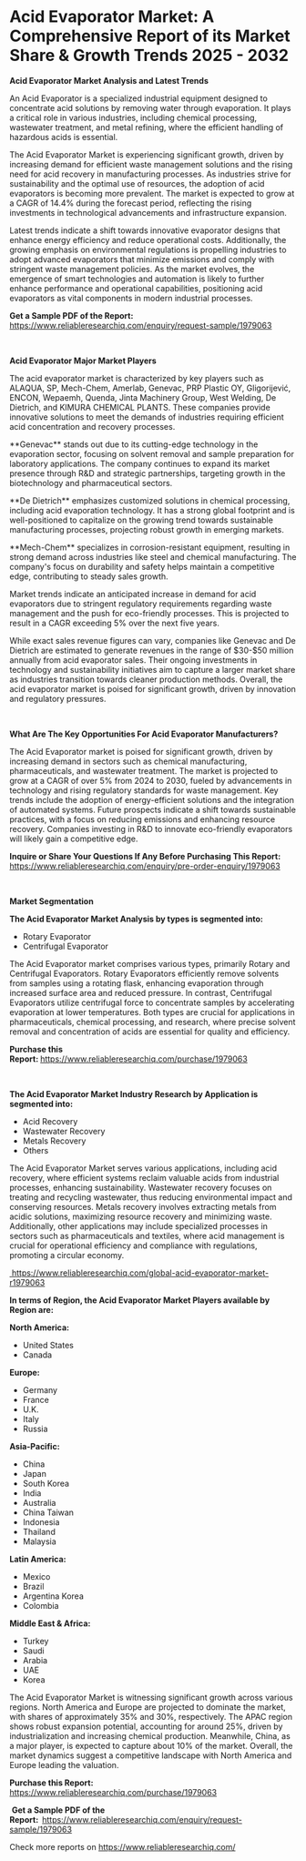 <p><h1>Acid Evaporator Market: A Comprehensive Report of its Market Share & Growth Trends 2025 - 2032</h1></p><p><strong>Acid Evaporator Market Analysis and Latest Trends</strong></p>
<p><p>An Acid Evaporator is a specialized industrial equipment designed to concentrate acid solutions by removing water through evaporation. It plays a critical role in various industries, including chemical processing, wastewater treatment, and metal refining, where the efficient handling of hazardous acids is essential. </p><p>The Acid Evaporator Market is experiencing significant growth, driven by increasing demand for efficient waste management solutions and the rising need for acid recovery in manufacturing processes. As industries strive for sustainability and the optimal use of resources, the adoption of acid evaporators is becoming more prevalent. The market is expected to grow at a CAGR of 14.4% during the forecast period, reflecting the rising investments in technological advancements and infrastructure expansion.</p><p>Latest trends indicate a shift towards innovative evaporator designs that enhance energy efficiency and reduce operational costs. Additionally, the growing emphasis on environmental regulations is propelling industries to adopt advanced evaporators that minimize emissions and comply with stringent waste management policies. As the market evolves, the emergence of smart technologies and automation is likely to further enhance performance and operational capabilities, positioning acid evaporators as vital components in modern industrial processes.</p></p>
<p><strong>Get a Sample PDF of the Report:&nbsp;</strong> <a href="https://www.reliableresearchiq.com/enquiry/request-sample/1979063?utm_campaign=1129&utm_medium=2&utm_source=Github&utm_content=ia&utm_term=15012025&utm_id=acid-evaporator">https://www.reliableresearchiq.com/enquiry/request-sample/1979063</a></p>
<p>&nbsp;</p>
<p><strong>Acid Evaporator Major Market Players</strong></p>
<p><p>The acid evaporator market is characterized by key players such as ALAQUA, SP, Mech-Chem, Amerlab, Genevac, PRP Plastic OY, Gligorijević, ENCON, Wepaemh, Quenda, Jinta Machinery Group, West Welding, De Dietrich, and KIMURA CHEMICAL PLANTS. These companies provide innovative solutions to meet the demands of industries requiring efficient acid concentration and recovery processes.</p><p>**Genevac** stands out due to its cutting-edge technology in the evaporation sector, focusing on solvent removal and sample preparation for laboratory applications. The company continues to expand its market presence through R&D and strategic partnerships, targeting growth in the biotechnology and pharmaceutical sectors.</p><p>**De Dietrich** emphasizes customized solutions in chemical processing, including acid evaporation technology. It has a strong global footprint and is well-positioned to capitalize on the growing trend towards sustainable manufacturing processes, projecting robust growth in emerging markets.</p><p>**Mech-Chem** specializes in corrosion-resistant equipment, resulting in strong demand across industries like steel and chemical manufacturing. The company's focus on durability and safety helps maintain a competitive edge, contributing to steady sales growth.</p><p>Market trends indicate an anticipated increase in demand for acid evaporators due to stringent regulatory requirements regarding waste management and the push for eco-friendly processes. This is projected to result in a CAGR exceeding 5% over the next five years.</p><p>While exact sales revenue figures can vary, companies like Genevac and De Dietrich are estimated to generate revenues in the range of $30-$50 million annually from acid evaporator sales. Their ongoing investments in technology and sustainability initiatives aim to capture a larger market share as industries transition towards cleaner production methods. Overall, the acid evaporator market is poised for significant growth, driven by innovation and regulatory pressures.</p></p>
<p>&nbsp;</p>
<p><strong>What Are The Key Opportunities For Acid Evaporator Manufacturers?</strong></p>
<p><p>The Acid Evaporator market is poised for significant growth, driven by increasing demand in sectors such as chemical manufacturing, pharmaceuticals, and wastewater treatment. The market is projected to grow at a CAGR of over 5% from 2024 to 2030, fueled by advancements in technology and rising regulatory standards for waste management. Key trends include the adoption of energy-efficient solutions and the integration of automated systems. Future prospects indicate a shift towards sustainable practices, with a focus on reducing emissions and enhancing resource recovery. Companies investing in R&D to innovate eco-friendly evaporators will likely gain a competitive edge.</p></p>
<p><strong>Inquire or Share Your Questions If Any Before Purchasing This Report:</strong> <a href="https://www.reliableresearchiq.com/enquiry/pre-order-enquiry/1979063?utm_campaign=1129&utm_medium=2&utm_source=Github&utm_content=ia&utm_term=15012025&utm_id=acid-evaporator">https://www.reliableresearchiq.com/enquiry/pre-order-enquiry/1979063</a></p>
<p>&nbsp;</p>
<p><strong>Market Segmentation</strong></p>
<p><strong>The Acid Evaporator Market Analysis by types is segmented into:</strong></p>
<p><ul><li>Rotary Evaporator</li><li>Centrifugal Evaporator</li></ul></p>
<p><p>The Acid Evaporator market comprises various types, primarily Rotary and Centrifugal Evaporators. Rotary Evaporators efficiently remove solvents from samples using a rotating flask, enhancing evaporation through increased surface area and reduced pressure. In contrast, Centrifugal Evaporators utilize centrifugal force to concentrate samples by accelerating evaporation at lower temperatures. Both types are crucial for applications in pharmaceuticals, chemical processing, and research, where precise solvent removal and concentration of acids are essential for quality and efficiency.</p></p>
<p><strong>Purchase this Report:&nbsp;</strong><a href="https://www.reliableresearchiq.com/purchase/1979063?utm_campaign=1129&utm_medium=2&utm_source=Github&utm_content=ia&utm_term=15012025&utm_id=acid-evaporator">https://www.reliableresearchiq.com/purchase/1979063</a></p>
<p>&nbsp;</p>
<p><strong>The Acid Evaporator Market Industry Research by Application is segmented into:</strong></p>
<p><ul><li>Acid Recovery</li><li>Wastewater Recovery</li><li>Metals Recovery</li><li>Others</li></ul></p>
<p><p>The Acid Evaporator Market serves various applications, including acid recovery, where efficient systems reclaim valuable acids from industrial processes, enhancing sustainability. Wastewater recovery focuses on treating and recycling wastewater, thus reducing environmental impact and conserving resources. Metals recovery involves extracting metals from acidic solutions, maximizing resource recovery and minimizing waste. Additionally, other applications may include specialized processes in sectors such as pharmaceuticals and textiles, where acid management is crucial for operational efficiency and compliance with regulations, promoting a circular economy.</p></p>
<p><a href="https://www.reliableresearchiq.com/global-acid-evaporator-market-r1979063?utm_campaign=1129&utm_medium=2&utm_source=Github&utm_content=ia&utm_term=15012025&utm_id=acid-evaporator">&nbsp;https://www.reliableresearchiq.com/global-acid-evaporator-market-r1979063</a></p>
<p><strong>In terms of Region, the Acid Evaporator Market Players available by Region are:</strong></p>
<p>
    <p> <strong> North America: </strong>
        <ul>
            <li>United States</li>
            <li>Canada</li>
        </ul>
        </p> 
    <p> <strong> Europe: </strong>
        <ul>
            <li>Germany</li>
            <li>France</li>
            <li>U.K.</li>
            <li>Italy</li>
            <li>Russia</li>
        </ul>
        </p> 
    <p> <strong> Asia-Pacific: </strong>
        <ul>
            <li>China</li>
            <li>Japan</li>
            <li>South Korea</li>
            <li>India</li>
            <li>Australia</li>
            <li>China Taiwan</li>
            <li>Indonesia</li>
            <li>Thailand</li>
            <li>Malaysia</li>
        </ul>
        </p> 
    <p> <strong> Latin America: </strong>
        <ul>
            <li>Mexico</li>
            <li>Brazil</li>
            <li>Argentina Korea</li>
            <li>Colombia</li>
        </ul>
        </p> 
    <p> <strong> Middle East & Africa: </strong>
        <ul>
            <li>Turkey</li>
            <li>Saudi</li>
            <li>Arabia</li>
            <li>UAE</li>
            <li>Korea</li>
        </ul>
    </p>
    </p>
<p><p>The Acid Evaporator Market is witnessing significant growth across various regions. North America and Europe are projected to dominate the market, with shares of approximately 35% and 30%, respectively. The APAC region shows robust expansion potential, accounting for around 25%, driven by industrialization and increasing chemical production. Meanwhile, China, as a major player, is expected to capture about 10% of the market. Overall, the market dynamics suggest a competitive landscape with North America and Europe leading the valuation.</p></p>
<p><strong>Purchase this Report: </strong><a href="https://www.reliableresearchiq.com/purchase/1979063?utm_campaign=1129&utm_medium=2&utm_source=Github&utm_content=ia&utm_term=15012025&utm_id=acid-evaporator">https://www.reliableresearchiq.com/purchase/1979063</a></p>
<p>&nbsp;<strong>Get a Sample PDF of the Report:&nbsp;&nbsp;</strong><a href="https://www.reliableresearchiq.com/enquiry/request-sample/1979063?utm_campaign=1129&utm_medium=2&utm_source=Github&utm_content=ia&utm_term=15012025&utm_id=acid-evaporator">https://www.reliableresearchiq.com/enquiry/request-sample/1979063</a></p>
<p><strong></strong></p>
<p>Check more reports on <a href="https://www.reliableresearchiq.com/?utm_campaign=1129&utm_medium=2&utm_source=Github&utm_content=ia&utm_term=15012025&utm_id=acid-evaporator">https://www.reliableresearchiq.com/</a></p>